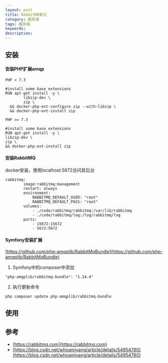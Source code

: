 ```yaml
---
layout: post
title: RabbitMQ笔记
category: 服务端
tags: 服务端
keywords:
description:
---
```


## 安装

#### 安装PHP扩展amqp

```
PHP < 7.3

#install some base extensions
RUN apt-get install -y \
        libzip-dev \
        zip \
  && docker-php-ext-configure zip --with-libzip \
  && docker-php-ext-install zip

PHP >= 7.3

#install some base extensions
RUN apt-get install -y \
libzip-dev \
zip \
&& docker-php-ext-install zip
```

#### 安装RabbitMQ

docker安装，使用localhost:5672访问其后台

```
rabbitmq:
        image:rabbitmq:management
        restart: always
        environment:
            RABBITMQ_DEFAULT_USER: "root"
            RABBITMQ_DEFAULT_PASS: "root"
        volumes:
            - ./code/rabbitmq/rabbitmq:/var/lib/rabbitmq
            - ./code/rabbitmq/log:/log/rabbitmq/log
        ports:
            - 15672:15672
            - 5672:5672
```
   

#### Symfony安装扩展

[https://github.com/php-amqplib/RabbitMqBundle](https://github.com/php-amqplib/RabbitMqBundle)

1. Symfony中的composer中添加

```
"php-amqplib/rabbitmq-bundle": "1.14.4"
```

2. 执行更新命令

```
php composer update php-amqplib/rabbitmq-bundle
```


## 使用



## 参考
- [https://rabbitmq.com](https://rabbitmq.com)
- [https://blog.csdn.net/whoamiyang/article/details/54954780](https://blog.csdn.net/whoamiyang/article/details/54954780)